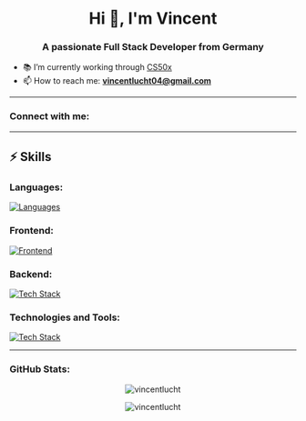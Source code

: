 <h1 align="center">Hi 👋, I'm Vincent</h1>
<h3 align="center">A passionate Full Stack Developer from Germany</h3>

- 📚 I’m currently working through [CS50x](https://cs50.harvard.edu/x/)
- 📫 How to reach me: **vincentlucht04@gmail.com**

---

### Connect with me:
<p align="left">
  <!-- Add social media links here -->
</p>

---

## ⚡️ Skills

### Languages:

[![Languages](https://skillicons.dev/icons?i=js,ts,python,html,css,sqlite)](https://skillicons.dev)

### Frontend:

[![Frontend](https://skillicons.dev/icons?i=react,tailwind)](https://skillicons.dev)

### Backend:

[![Tech Stack](https://skillicons.dev/icons?i=nodejs,express,postgres,prisma)](https://skillicons.dev)

### Technologies and Tools:

[![Tech Stack](https://skillicons.dev/icons?i=vite,npm,git,jest,vscode,webpack)](https://skillicons.dev)

---

### GitHub Stats:
<p align="center">
  <img src="https://github-readme-stats.vercel.app/api/top-langs?username=vincentlucht&show_icons=true&locale=en&layout=compact" alt="vincentlucht" />
</p>

<p align="center">
  <img src="https://github-readme-streak-stats.herokuapp.com/?user=vincentlucht&" alt="vincentlucht" />
</p>
